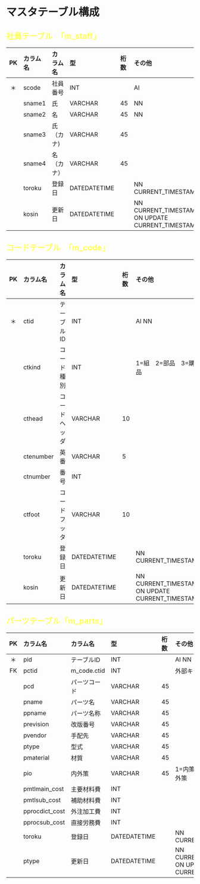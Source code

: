 # マスタテーブル構成

## <div style="color:#FF5">社員テーブル　「m_staff」</div>
|PK|カラム名|カラム名|型|桁数|その他|
|:-:|:--|:--|:--|:--|:--|
|＊|scode|社員番号|INT||AI|
||sname1|氏|VARCHAR|45|NN|
||sname2|名|VARCHAR|45|NN|
||sname3|氏（カナ)|VARCHAR|45||
||sname4|名（カナ）|VARCHAR|45||
||toroku|登録日|DATEDATETIME||NN CURRENT_TIMESTAMP|
||kosin|更新日|DATEDATETIME||NN CURRENT_TIMESTAMP ON UPDATE CURRENT_TIMESTAMP|

## <div style="color:#FF5">コードテーブル　「m_code」</div>
|PK|カラム名|カラム名|型|桁数|その他|
|:-:|:--|:--|:--|:--|:--|
|＊|ctid|テーブルID|INT||AI NN|
||ctkind|コード種別|INT||1=組　2=部品　3=購入品|
||cthead|コードヘッダ|VARCHAR|10||
||ctenumber|英番|VARCHAR|5||
||ctnumber|番号|INT|||
||ctfoot|コードフッタ|VARCHAR|10||
||toroku|登録日|DATEDATETIME||NN CURRENT_TIMESTAMP|
||kosin|更新日|DATEDATETIME||NN CURRENT_TIMESTAMP ON UPDATE CURRENT_TIMESTAMP|

## <div style="color:#FF5">パーツテーブル「m_parts」</div>
|PK|カラム名|カラム名|型|桁数|その他|
|:-:|:--|:--|:--|:--|:--|
|＊|pid|テーブルID|INT||AI NN|
|FK|pctid|m_code.ctid|INT||外部キー　m_code.ctid|
||pcd|パーツコード|VARCHAR|45||
||pname|パーツ名|VARCHAR|45||
||ppname|パーツ名称|VARCHAR|45||
||prevision|改版番号|VARCHAR|45||
||pvendor|手配先|VARCHAR|45||
||ptype|型式|VARCHAR|45||
||pmaterial|材質|VARCHAR|45||
||pio|内外策|VARCHAR|45|1=内策　2=外策　3=内外策|
||pmtlmain_cost|主要材料費|INT|||
||pmtlsub_cost|補助材料費|INT|||
||pprocdict_cost|外注加工費|INT|||
||pprocsub_cost|直接労務費|INT|||
||toroku|登録日|DATEDATETIME||NN CURRENT_TIMESTAMP|
||ptype|更新日|DATEDATETIME||NN CURRENT_TIMESTAMP ON UPDATE CURRENT_TIMESTAMP|
